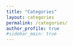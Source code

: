 ```yaml
---
title: "Categories"
layout: categories
permalink: /categories/
author_profile: true
#sidebar_main: true
---
```


